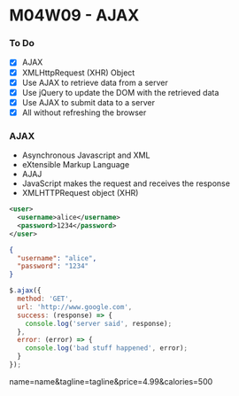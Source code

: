 # M04W09 - AJAX

### To Do
- [x] AJAX
- [x] XMLHttpRequest (XHR) Object
- [x] Use AJAX to retrieve data from a server
- [x] Use jQuery to update the DOM with the retrieved data
- [x] Use AJAX to submit data to a server
- [x] All without refreshing the browser

### AJAX
* Asynchronous Javascript and XML
* eXtensible Markup Language
* AJAJ
* JavaScript makes the request and receives the response
* XMLHTTPRequest object (XHR)

```xml
<user>
  <username>alice</username>
  <password>1234</password>
</user>
```

```json
{
  "username": "alice",
  "password": "1234"
}
```

```js
$.ajax({
  method: 'GET',
  url: 'http://www.google.com',
  success: (response) => {
    console.log('server said', response);
  },
  error: (error) => {
    console.log('bad stuff happened', error);
  }
});
```

name=name&tagline=tagline&price=4.99&calories=500













